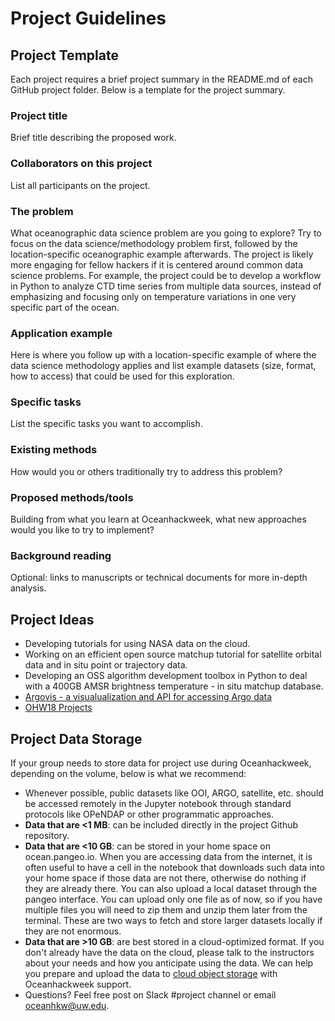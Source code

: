 <!-- 
++++++++++++++++++++++++++++++++++++++++++++++++++++
NOT USING THIS PAGE FOR OHW2020, CONSIDER REVIVING FOR LATER IN-PERSON EVENT. 
++++++++++++++++++++++++++++++++++++++++++++++++++++
-->



# Project Guidelines

## Project Template
Each project requires a brief project summary in the README.md of each GitHub project folder. Below is a template for the project summary.

### Project title

Brief title describing the proposed work.

### Collaborators on this project

List all participants on the project.

### The problem

What oceanographic data science problem are you going to explore? Try to focus on the data science/methodology problem first, followed by the location-specific oceanographic example afterwards. The project is likely more engaging for fellow hackers if it is centered around common data science problems. For example, the project could be to develop a workflow in Python to analyze CTD time series from multiple data sources, instead of emphasizing and focusing only on temperature variations in one very specific part of the ocean.

### Application example

Here is where you follow up with a location-specific example of where the data science methodology applies and list example datasets (size, format, how to access) that could be used for this exploration.

### Specific tasks

List the specific tasks you want to accomplish.

### Existing methods

How would you or others traditionally try to address this problem?

### Proposed methods/tools

Building from what you learn at Oceanhackweek, what new approaches would you like to try to implement?

### Background reading

Optional: links to manuscripts or technical documents for more in-depth analysis.



## Project Ideas
* Developing tutorials for using NASA data on the cloud.
* Working on an efficient open source matchup tutorial for satellite orbital data and in situ point or trajectory data.
* Developing an OSS algorithm development toolbox in Python to deal with a 400GB AMSR brightness temperature - in situ matchup database.
* [Argovis - a visualualization and API for accessing Argo data](https://argovis.colorado.edu/ng/home)
* [OHW18 Projects](https://oceanhackweek.github.io/projects.html)



## Project Data Storage

If your group needs to store data for project use during Oceanhackweek, depending on the volume, below is what we recommend:
- Whenever possible, public datasets like OOI, ARGO, satellite, etc. should be accessed remotely in the Jupyter notebook through standard protocols like OPeNDAP or other programmatic approaches.
- **Data that are <1 MB**: can be included directly in the project Github repository.
- **Data that are <10 GB**: can be stored in your home space on ocean.pangeo.io. When you are accessing data from the internet, it is often useful to have a cell in the notebook that downloads such data into your home space if those data are not there, otherwise do nothing if they are already there. You can also upload a local dataset through the pangeo interface. You can upload only one file as of now, so if you have multiple files you will need to zip them and unzip them later from the terminal. These are two ways to fetch and store larger datasets locally if they are not enormous. 
- **Data that are >10 GB**: are best stored in a cloud-optimized format. If you don't already have the data on the cloud, please talk to the instructors about your needs and how you anticipate using the data. We can help you prepare and upload the data to [cloud object storage](https://en.wikipedia.org/wiki/Cloud_storage) with Oceanhackweek support.
- Questions? Feel free post on Slack #project channel or email [oceanhkw@uw.edu](mailto:oceanhkw@uw.edu).
